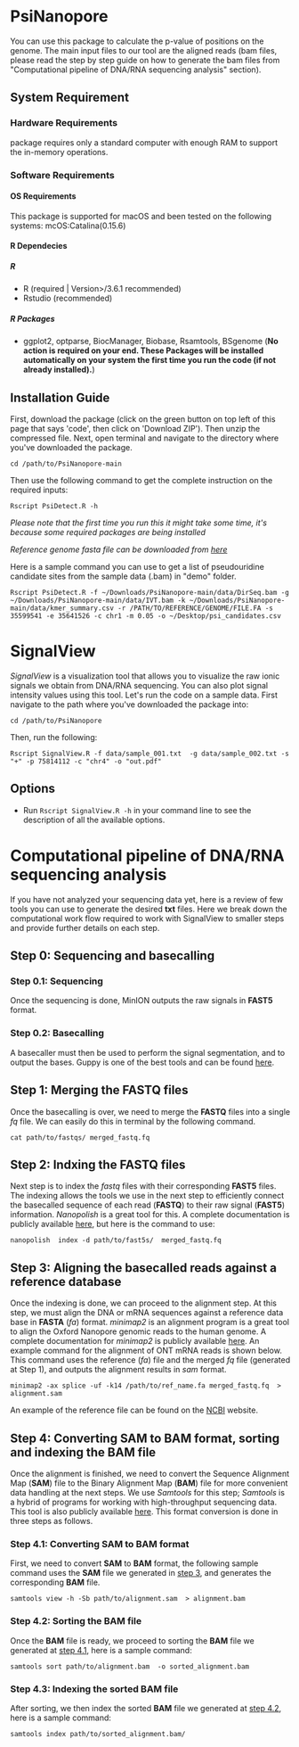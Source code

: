 # PsiNanopore
You can use this package to calculate the p-value of positions on the genome. The main input files to our tool are the aligned reads (bam files, please read the step by step guide on how to generate the bam files from "Computational pipeline of DNA/RNA sequencing analysis" section).

## System Requirement

### Hardware Requirements
package requires only a standard computer with enough RAM to support the in-memory operations.

### Software Requirements
#### OS Requirements 
This package is supported for macOS and been tested on the following systems:
mcOS:Catalina(0.15.6)
#### R Dependecies
##### R 
  + R (required | Version>/3.6.1 recommended)
  + Rstudio (recommended)
##### R Packages
  + ggplot2, optparse, BiocManager, Biobase, Rsamtools, BSgenome (**No action is required on your end. These Packages will be installed automatically on your system the first time you run the code (if not already installed).**)
## Installation Guide

First, download the package (click on the green button on top left of this page that says 'code', then click on 'Download ZIP'). Then unzip the compressed file. Next, open terminal and navigate to the directory where you've downloaded the package.

```
cd /path/to/PsiNanopore-main
```

Then use the following command to get the complete instruction on the required inputs:
```
Rscript PsiDetect.R -h
```
*Please note that the first time you run this it might take some time, it's because some required packages are being installed*

*Reference genome fasta file can be downloaded from [here](https://www.ncbi.nlm.nih.gov/assembly/GCF_000001405.36/)*

Here is a sample command you can use to get a list of pseudouridine candidate sites from the sample data (.bam) in "demo" folder.
```
Rscript PsiDetect.R -f ~/Downloads/PsiNanopore-main/data/DirSeq.bam -g ~/Downloads/PsiNanopore-main/data/IVT.bam -k ~/Downloads/PsiNanopore-main/data/kmer_summary.csv -r /PATH/TO/REFERENCE/GENOME/FILE.FA -s 35599541 -e 35641526 -c chr1 -m 0.05 -o ~/Desktop/psi_candidates.csv
```
# SignalView
*SignalView* is a visualization tool that allows you to visualize the raw ionic signals we obtain from DNA/RNA sequencing.
You can also plot signal intensity values using this tool. Let's run the code on a sample data. First navigate to the path where you've downloaded the package into:
```
cd /path/to/PsiNanopore
```
Then, run the following:
```
Rscript SignalView.R -f data/sample_001.txt  -g data/sample_002.txt -s "+" -p 75814112 -c "chr4" -o "out.pdf" 
```

## Options
  + Run ```Rscript SignalView.R -h```  in your command line to see the description of all the available options.
 
# Computational pipeline of DNA/RNA sequencing analysis
If you have not analyzed your sequencing data yet, here is a review of few tools you can use to generate the desired **txt** files. Here we break down the computational work flow required to work with SignalView to smaller steps and provide further details on each step.

## Step 0: Sequencing and basecalling

### Step 0.1: Sequencing

Once the sequencing is done, MinION outputs the raw signals in **FAST5** format. 

### Step 0.2: Basecalling

A basecaller must then be used to perform the signal segmentation, and to output the bases. Guppy is one of the best tools and can be found [here](https://github.com/nanoporetech/pyguppyclient).

## Step 1: Merging the **FASTQ** files

Once the basecalling is over, we need to merge the **FASTQ** files into a single *fq* file. We can easily do this in terminal by the following command.

```
cat path/to/fastqs/ merged_fastq.fq
```
## Step 2: Indxing the **FASTQ** files
Next step is to index the *fastq* files with their corresponding **FAST5** files. The indexing allows the tools we use in the next step to efficiently connect the basecalled sequence of each read (**FASTQ**) to their raw signal (**FAST5**) information. *Nanopolish* is a great tool for this. A complete documentation is publicly available
[here](https://github.com/jts/nanopolish), but here is the command to use:

```
nanopolish  index -d path/to/fast5s/  merged_fastq.fq
```
<a name="step3"></a>
## Step 3: Aligning the basecalled reads against a reference database
Once the indexing is done, we can proceed to the alignment step. At this step, we must align the DNA or mRNA sequences against a reference data base in **FASTA** (*fa*) format. *minimap2* is an alignment program is a great tool to align the Oxford Nanopore genomic reads to the human genome. A complete documentation for *minimap2* is publicly available [here](https://github.com/lh3/minimap2). An example command for the alignment of ONT mRNA reads is shown below. This command uses the reference (*fa*) file and the merged *fq* file (generated at Step 1), and outputs the alignment results in *sam* format.
```
minimap2 -ax splice -uf -k14 /path/to/ref_name.fa merged_fastq.fq  > alignment.sam
```
An example of the reference file can be found on the [NCBI](https://www.ncbi.nlm.nih.gov/assembly/GCF_000001405.36/) website.

## Step 4: Converting **SAM** to **BAM** format, sorting and indexing the **BAM** file

Once the alignment is finished, we need to convert the Sequence Alignment Map (**SAM**) file to the Binary Alignment Map (**BAM**) file for more convenient data handling at the next steps. We use *Samtools* for this step; *Samtools* is a hybrid of programs for working with high-throughput sequencing data. This tool is also publicly available [here](https://github.com/samtools/samtools). This format conversion is done in three steps as follows.
<a name="step4.1"></a>
### Step 4.1: Converting **SAM** to **BAM** format

First, we need to convert **SAM** to **BAM** format, the following sample command uses the **SAM** file we generated in [step 3](#step3), and generates the corresponding **BAM** file.

```
samtools view -h -Sb path/to/alignment.sam  > alignment.bam
```
<a name="step4.2"></a>
### Step 4.2: Sorting  the **BAM** file

Once the **BAM** file is ready, we proceed to sorting the **BAM** file we generated at [step 4.1](#step4.1), here is a sample command:
```
samtools sort path/to/alignment.bam  -o sorted_alignment.bam
```
### Step 4.3: Indexing the sorted **BAM** file

After sorting, we then index the sorted **BAM** file we generated at [step 4.2](#step4.2), here is a sample command:
```
samtools index path/to/sorted_alignment.bam/
```

